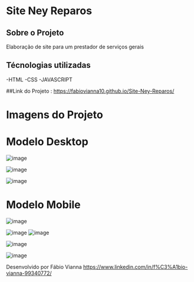 # Site Ney Reparos
 

 



## Sobre o Projeto
Elaboração de site para um prestador de serviços gerais




## Técnologias utilizadas
-HTML
-CSS
-JAVASCRIPT


##Link do Projeto : https://fabiovianna10.github.io/Site-Ney-Reparos/

# Imagens do Projeto

# Modelo Desktop

![image](https://user-images.githubusercontent.com/88548832/157749075-14eedd97-ac04-4d0f-8f52-5ba6231e061f.png)

![image](https://user-images.githubusercontent.com/88548832/157749144-7be8be23-a13d-4217-a6b7-bac1cfe34e0a.png)

![image](https://user-images.githubusercontent.com/88548832/157749178-ce3d8c80-7404-4034-a58e-1ee54f005a50.png)


# Modelo Mobile

![image](https://user-images.githubusercontent.com/88548832/157749290-dfa0463a-1a57-4221-80b8-0c1bdc3fcbe2.png)

![image](https://user-images.githubusercontent.com/88548832/157749315-477a6b2d-1b27-4484-b70f-e5c1467cb5af.png)
![image](https://user-images.githubusercontent.com/88548832/157749376-2429c3ed-03c0-4f0a-bec5-95bc20b6d4c1.png)

![image](https://user-images.githubusercontent.com/88548832/157749423-22377e39-ee22-4dae-a475-a171c343b80a.png)

![image](https://user-images.githubusercontent.com/88548832/157749473-db3c5b11-1425-4450-b093-f7b2d775d088.png)



Desenvolvido por Fábio Vianna https://www.linkedin.com/in/f%C3%A1bio-vianna-99340772/

